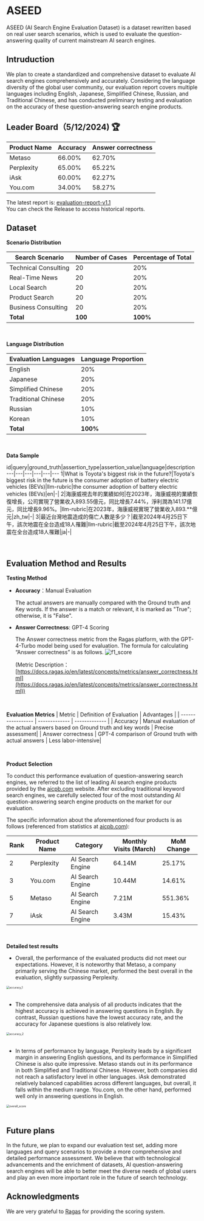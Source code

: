 # ASEED

ASEED (AI Search Engine Evaluation Dataset) is a dataset rewritten based on real user search scenarios, which is used to evaluate the question-answering quality of current mainstream AI search engines.

## Intruduction

We plan to create a standardized and comprehensive dataset to evaluate AI search engines comprehensively and accurately. Considering the language diversity of the global user community, our evaluation report covers multiple languages including English, Japanese, Simplified Chinese, Russian, and Traditional Chinese, and has conducted preliminary testing and evaluation on the accuracy of these question-answering search engine products.

## Leader Board（5/12/2024) 🏆

| Product Name | Accuracy | Answer correctness |
| --- | --- | --- |
| Metaso | 66.00% | 62.70% |
| Perplexity | 65.00% | 65.22% |
| iAsk | 60.00% | 62.27% | 
| You.com | 34.00% | 58.27% |

The latest report is: [evaluation-report-v1.1](https://blog.glarity.app/blog/ai-search-engine-multilingual-evaluation-report-complex-query-v1.1) 
<br>
You can check the Release to access historical reports.
<br>

## Dataset

**Scenario Distribution**

|Search Scenario    | Number of Cases | Percentage of Total |
| ----------------- | ------------- | ------------- |
| Technical Consulting       | 20     | 20%   |
| Real-Time News       | 20     | 20%   |
| Local Search       | 20     | 20%   |
| Product Search       | 20     | 20%   |
| Business Consulting       | 20     | 20%   |
| **Total** | **100** | **100%** |

<br>

**Language Distribution**

| Evaluation Languages     |Language Proportion |
| ----------------- | ------------- |
| English       | 20%     |
| Japanese       | 20%     |
| Simplified Chinese       | 20%     |
| Traditional Chinese       | 20%     |
| Russian       | 10%     |
| Korean       | 10%     |
| **Total** | **100%** |


<br>

**Data Sample**

id|query|ground_truth|assertion_type|assertion_value|language|description
---|---|---|---|---|---
1|What is Toyota's biggest risk in the future?|Toyota's biggest risk in the future is the consumer adoption of battery electric vehicles (BEVs)|llm-rubric|the consumer adoption of battery electric vehicles (BEVs)|en|-|
2|海康威視去年的業績如何|在2023年，海康威視的業績恢復增長，公司實現了營業收入893.55億元，同比增長7.44%，淨利潤為141.17億元，同比增長9.96%。|llm-rubric|在2023年，海康威視實現了營業收入893.**億元|zh_tw|-|
3|最近台灣地震造成的傷亡人數是多少？|截至2024年4月25日下午，該次地震在全台造成18人罹難|llm-rubric|截至2024年4月25日下午，該次地震在全台造成18人罹難|ja|-|

<br>

## Evaluation Method and Results

**Testing Method**
  - **Accuracy**：Manual Evaluation

    The actual answers are manually compared with the Ground truth and Key words. If the answer is a match or relevant, it is marked as "True"; otherwise, it is "False".
  
  - **Answer Correctness**: GPT-4 Scoring

    The Answer correctness metric from the Ragas platform, with the GPT-4-Turbo model being used for evaluation. The formula for calculating “Answer correctness” is as follows.
    <img src="./graphs/f1_score.png" alt="f1_score" />
    <br>

    (Metric Description：
    [https://docs.ragas.io/en/latest/concepts/metrics/answer_correctness.html](https://docs.ragas.io/en/latest/concepts/metrics/answer_correctness.html))

    <br>

**Evaluation Metrics**
| Metric     | Definition of Evaluation | Advantages |
| ----------------- | ------------- | ------------- |
| Accuracy       | Manual evaluation of the actual answers based on Ground truth and key words     | Precise assessment|
| Answer correctness        | GPT-4 comparison of Ground truth with actual answers     | Less labor-intensive|

<br>

**Product Selection**

To conduct this performance evaluation of question-answering search engines, we referred to the list of leading AI search engine products provided by the [aicpb.com](https://dnipkggqxh.feishu.cn/wiki/YTIUwM6Vmij4IQkSm9PctPWunIb) website. After excluding traditional keyword search engines, we carefully selected four of the most outstanding AI question-answering search engine products on the market for our evaluation.

The specific information about the aforementioned four products is as follows (referenced from statistics at [aicpb.com](https://dnipkggqxh.feishu.cn/wiki/YTIUwM6Vmij4IQkSm9PctPWunIb)):

| Rank | Product Name | Category | Monthly Visits (March) | MoM Change |
| --- | --- | --- | --- | --- |
| 2 | Perplexity | AI Search Engine | 64.14M | 25.17% |
| 3 | You.com | AI Search Engine | 10.44M | 14.61% |
| 5 | Metaso | AI Search Engine | 7.21M | 551.36% |
| 7 | iAsk | AI Search Engine | 3.43M | 15.43% |

<br>

**Detailed test results**

- Overall, the performance of the evaluated products did not meet our expectations. However, it is noteworthy that Metaso, a company primarily serving the Chinese market, performed the best overall in the evaluation, slightly surpassing Perplexity.
<img src="./graphs/accuracy_1.png" alt="accuracy_1" style="zoom:50%;" />
<br>
<br>

- The comprehensive data analysis of all products indicates that the highest accuracy is achieved in answering questions in English. By contrast, Russian questions have the lowest accuracy rate, and the accuracy for Japanese questions is also relatively low.
<img src="./graphs/accuracy_2.png" alt="accuracy_2" style="zoom:50%;" />
<br>
<br>

- In terms of performance by language, Perplexity leads by a significant margin in answering English questions, and its performance in Simplified Chinese is also quite impressive. Metaso stands out in its performance in both Simplified and Traditional Chinese. However, both companies did not reach a satisfactory level in other languages. iAsk demonstrated relatively balanced capabilities across different languages, but overall, it falls within the medium range. You.com, on the other hand, performed well only in answering questions in English.
<img src="./graphs/overall_score.png" alt="overall_score" style="zoom:50%;" />
<br>

<br>

## Future plans
In the future, we plan to expand our evaluation test set, adding more languages and query scenarios to provide a more comprehensive and detailed performance assessment. We believe that with technological advancements and the enrichment of datasets, AI question-answering search engines will be able to better meet the diverse needs of global users and play an even more important role in the future of search technology.
<br>

## Acknowledgments
We are very grateful to [Ragas](https://docs.ragas.io) for providing the scoring system.

